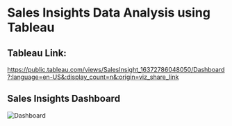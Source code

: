 # Sales Insights Data Analysis using Tableau
## Tableau Link: 
https://public.tableau.com/views/SalesInsight_16372786048050/Dashboard?:language=en-US&:display_count=n&:origin=viz_share_link
## Sales Insights Dashboard
![Dashboard](https://user-images.githubusercontent.com/72549846/142514891-8c94fea2-20f5-4f0e-92c0-8d46179c2d93.png)
